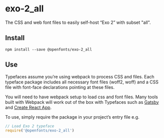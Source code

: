 
# exo-2_all

The CSS and web font files to easily self-host “Exo 2” with subset "all".

## Install

`npm install --save @openfonts/exo-2_all`

## Use

Typefaces assume you’re using webpack to process CSS and files. Each typeface
package includes all necessary font files (woff2, woff) and a CSS file with
font-face declarations pointing at these files.

You will need to have webpack setup to load css and font files. Many tools built
with Webpack will work out of the box with Typefaces such as [Gatsby](https://github.com/gatsbyjs/gatsby)
and [Create React App](https://github.com/facebookincubator/create-react-app).

To use, simply require the package in your project’s entry file e.g.

```javascript
// Load Exo 2 typeface
require('@openfonts/exo-2_all')
```
